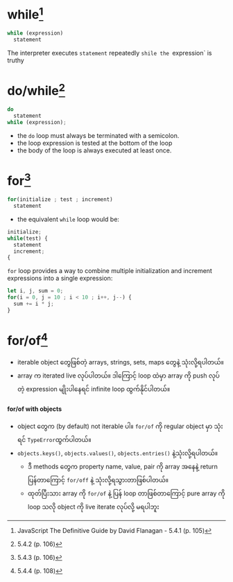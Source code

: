 # while[^1]
```javascript
while (expression)
  statement
```
The interpreter executes `statement` repeatedly `shile the `expression` is truthy

# do/while[^2]
```javascript
do
  statement
while (expression);
```
- the `do` loop must always be terminated with a semicolon.
- the loop expression is tested at the bottom of the loop
- the body of the loop is always executed at least once.

# for[^3]
```javascript
for(initialize ; test ; increment)
  statement
```
- the equivalent `while` loop would be:
```javascript
initialize;
while(test) {
  statement
  increment;
{
```
`for` loop provides a way to combine multiple initialization and increment expressions into a single expression:
```javascript
let i, j, sum = 0;
for(i = 0, j = 10 ; i < 10 ; i++, j--) {
  sum += i * j;
}
```

# for/of[^4]
- iterable object တွေဖြစ်တဲ့ arrays, strings, sets, maps တွေနဲ့ သုံးလို့ရပါတယ်။
- array က iterated live လုပ်ပါတယ်။  ဒါကြောင့် loop ထဲမှာ array ကို push လုပ်တဲ့ expression မျိုးပါနေရင် infinite loop ထွက်နိုင်ပါတယ်။  

#### for/of with objects
- object တွေက (by default) not iterable ပါ။  `for/of` ကို regular object မှာ သုံးရင် `TypeError`ထွက်ပါတယ်။
- `objects.keys()`, `objects.values()`, `objects.entries()` နဲ့သုံးလို့ရပါတယ်။
  - ဒီ methods တွေက property name, value, pair ကို array အနေနဲ့ return ပြန်တာကြောင့် `for/off` နဲ့ သုံးလို့ရသွားတာဖြစ်ပါတယ်။
  - ထုတ်ပြီးသား array ကို `for/of` နဲ့ ပြန် loop တာဖြစ်တာကြောင့် pure array ကို loop သလို object ကို live iterate လုပ်လို့ မရပါဘူး

[^1]: JavaScript The Definitive Guide by David Flanagan - 5.4.1 (p. 105)
[^2]: 5.4.2 (p. 106)
[^3]: 5.4.3 (p. 106)
[^4]: 5.4.4 (p. 108)
